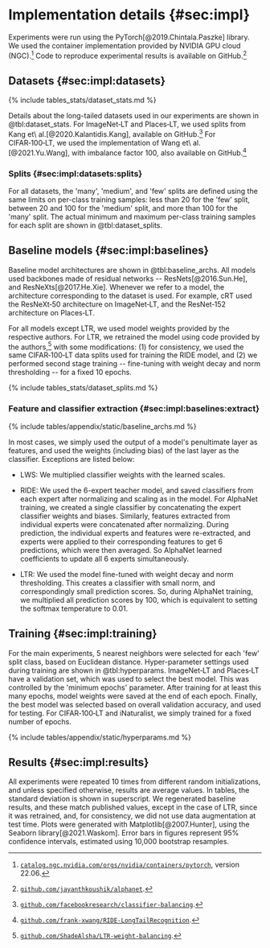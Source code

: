 <!-- cSpell:ignore Kang, matplotlib, seaborn -->

# Implementation details {#sec:impl}

Experiments were run using the PyTorch[@2019.Chintala.Paszke] library.
We used the container implementation provided by NVIDIA GPU cloud
(NGC).[^note:container_link] Code to reproduce experimental results is
available on GitHub.[^note:self_repo]

## Datasets {#sec:impl:datasets}

{% include tables_stats/dataset_stats.md %}

Details about the long-tailed datasets used in our experiments are shown
in @tbl:dataset_stats. For ImageNet‑LT and Places‑LT, we used splits
from Kang et\ al.[@2020.Kalantidis.Kang], available on
GitHub.[^note:cls_bal_repo] For CIFAR‑100‑LT, we used the implementation
of Wang et\ al.[@2021.Yu.Wang], with imbalance factor 100, also
available on GitHub.[^note:ride_repo]

### Splits {#sec:impl:datasets:splits}

For all datasets, the 'many', 'medium', and 'few' splits are defined
using the same limits on per-class training samples: less than 20 for
the 'few' split, between 20 and 100 for the 'medium' split, and more
than 100 for the 'many' split. The actual minimum and maximum per-class
training samples for each split are shown in @tbl:dataset_splits.

## Baseline models {#sec:impl:baselines}

Baseline model architectures are shown in @tbl:baseline_archs. All
models used backbones made of residual networks --
ResNets[@2016.Sun.He], and ResNeXts[@2017.He.Xie]. Whenever we refer to
a model, the architecture corresponding to the dataset is used. For
example, cRT used the ResNeXt‑50 architecture on ImageNet‑LT, and the
ResNet‑152 architecture on Places‑LT.

For all models except LTR, we used model weights provided by the
respective authors. For LTR, we retrained the model using code provided
by the authors,[^note:ltr_repo] with some modifications: (1) for
consistency, we used the same CIFAR‑100‑LT data splits used for training
the RIDE model, and (2) we performed second stage training --
fine-tuning with weight decay and norm thresholding -- for a fixed 10
epochs.

{% include tables_stats/dataset_splits.md %}

### Feature and classifier extraction {#sec:impl:baselines:extract}

{% include tables/appendix/static/baseline_archs.md %}

In most cases, we simply used the output of a model's penultimate layer
as features, and used the weights (including bias) of the last layer as
the classifier. Exceptions are listed below:

* LWS: We multiplied classifier weights with the learned scales.

* RIDE: We used the 6-expert teacher model, and saved classifiers from
  each expert after normalizing and scaling as in the model. For
  AlphaNet training, we created a single classifier by concatenating the
  expert classifier weights and biases. Similarly, features extracted
  from individual experts were concatenated after normalizing. During
  prediction, the individual experts and features were re-extracted, and
  experts were applied to their corresponding features to get 6
  predictions, which were then averaged. So AlphaNet learned
  coefficients to update all 6 experts simultaneously.

* LTR: We used the model fine-tuned with weight decay and norm
  thresholding. This creates a classifier with small norm, and
  correspondingly small prediction scores. So, during AlphaNet training,
  we multiplied all prediction scores by 100, which is equivalent to
  setting the softmax temperature to 0.01.

## Training {#sec:impl:training}

For the main experiments, 5 nearest neighbors were selected for each
'few' split class, based on Euclidean distance. Hyper-parameter settings
used during training are shown in @tbl:hyperparams. ImageNet‑LT and
Places‑LT have a validation set, which was used to select the best
model. This was controlled by the 'minimum epochs' parameter. After
training for at least this many epochs, model weights were saved at the
end of each epoch. Finally, the best model was selected based on overall
validation accuracy, and used for testing. For CIFAR‑100‑LT and
iNaturalist, we simply trained for a fixed number of epochs.

{% include tables/appendix/static/hyperparams.md %}

## Results {#sec:impl:results}

All experiments were repeated 10 times from different random
initializations, and unless specified otherwise, results are average
values. In tables, the standard deviation is shown in superscript. We
regenerated baseline results, and these match published values, except
in the case of LTR, since it was retrained, and, for consistency, we did
not use data augmentation at test time. Plots were generated with
Matplotlib[@2007.Hunter], using the Seaborn library[@2021.Waskom]. Error
bars in figures represent 95% confidence intervals, estimated using
10,000 bootstrap resamples.

<!-- cSpell: disable -->

[^note:container_link]:
    [`catalog.ngc.nvidia.com/orgs/nvidia/containers/pytorch`](https://catalog.ngc.nvidia.com/orgs/nvidia/containers/pytorch),
    version 22.06.

[^note:self_repo]:
    [`github.com/jayanthkoushik/alphanet`](https://github.com/jayanthkoushik/alphanet).

[^note:cls_bal_repo]:
    [`github.com/facebookresearch/classifier-balancing`](https://github.com/facebookresearch/classifier-balancing).

[^note:ride_repo]:
    [`github.com/frank-xwang/RIDE-LongTailRecognition`](https://github.com/frank-xwang/RIDE-LongTailRecognition).

[^note:ltr_repo]:
    [`github.com/ShadeAlsha/LTR-weight-balancing`](https://github.com/ShadeAlsha/LTR-weight-balancing).

<!-- cSpell: enable -->
